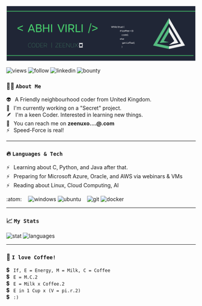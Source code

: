 <img alt="banner" src="https://github.com/Zeenuxo/zeenuxo/blob/main/banner.svg"/>

![views](https://komarev.com/ghpvc/?username=zeenuxo&label=Profile%20views&color=48d06d&style=plastic)
![follow](https://img.shields.io/github/followers/zeenuxo?color=48d06d&label=Follow%20Me&style=plastic)
![linkedin](https://img.shields.io/twitter/url?color=48d06d&label=LinkedIn&style=plastic&url=https%3A%2F%2Flinkedin.com%2Fin%2F.....-v-a5020b238)
![bounty](https://img.shields.io/bountysource/team/zeenuxo/activity?color=48d06d&label=Bounty%20Count&style=plastic)



### :technologist: `About Me`

 :alien:      &thinsp;  A Friendly neighbourhood coder from United Kingdom.  <br>
 :ninja:      &thinsp;  I'm currently working on a "Secret" project.         <br>
 :feather:    &thinsp;  I'm a keen Coder. Interested in learning new things. <br>
 :postbox:    &thinsp;  You can reach me on **zeenuxo....@.com**             <br>
 :zap:        &thinsp;  Speed-Force is real! 
 
 
 ---


### :fire: `Languages & Tech` 

:zap:    &thinsp;   Learning about C, Python, and Java after that.                      <br>
:zap:    &thinsp;   Preparing for Microsoft Azure, Oracle, and AWS via webinars & VMs   <br>
:zap:    &thinsp;   Reading about Linux, Cloud Computing, AI                            <br>


:atom:   &thinsp; &thinsp;  ![windows](https://img.shields.io/badge/Windows-0078D6?style=flat&logo=windows&logoColor=white&color=48d06d) 
                            ![ubuntu](https://img.shields.io/badge/Ubuntu-E95420?style=flat&logo=ubuntu&logoColor=white&color=48d06d") &nbsp;&nbsp;
                            ![git](https://img.shields.io/badge/Git-F05032?style=flat&logo=git&logoColor=white&color=48d06d) 
                            ![docker](https://img.shields.io/badge/Docker-2CA5E0?style=flat&logo=docker&logoColor=white&color=48d06d)


---



### :chart_with_upwards_trend: `My Stats`

![stat](https://github-readme-stats.vercel.app/api?username=zeenuxo&theme=vue-dark&title_color=48d06d&text_color=f0f1f1&icon_color=48d06d&bg_color=202636&langs_count=3) 
![languages](https://github-readme-stats.vercel.app/api/top-langs/?username=zeenuxo&hide=java,html,tex&title_color=48d06d&text_color=f0f1f1&icon_color=48d06d&bg_color=202636&langs_count=3")


---


### :construction: `I love Coffee!`

:heavy_dollar_sign:  &thinsp; `If, E = Energy, M = Milk, C = Coffee`        <br>
:heavy_dollar_sign:  &thinsp; `E = M.C.2`                   <br>
:heavy_dollar_sign:  &thinsp; `E = Milk x Coffee.2`         <br>
:heavy_dollar_sign:  &thinsp; `E in 1 Cup x (V = pi.r.2)`   <br>
:heavy_dollar_sign:  &thinsp;  `:)`

